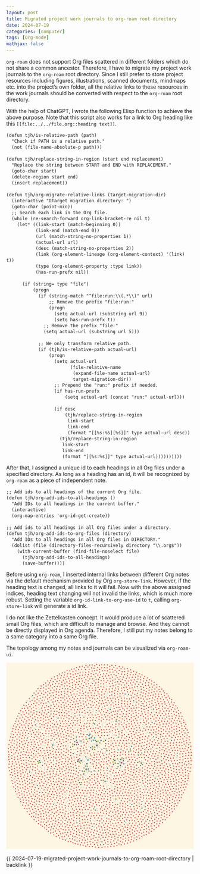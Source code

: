 ```yaml
---
layout: post
title: Migrated project work journals to org-roam root directory
date: 2024-07-19
categories: [computer]
tags: [Org-mode]
mathjax: false
---
```


`org-roam` does not support Org files scattered in different folders which do not share a common ancestor. Therefore, I have to migrate my project work journals to the `org-roam` root directory. Since I still prefer to store project resources including figures, illustrations, scanned documents, mindmaps etc. into the project&rsquo;s own folder, all the relative links to these resources in the work journals should be converted with respect to the `org-roam` root directory.

With the help of ChatGPT, I wrote the following Elisp function to achieve the above purpose. Note that this script also works for a link to Org heading like this `[[file:../../file.org::heading text]]`.

```elisp
(defun tjh/is-relative-path (path)
  "Check if PATH is a relative path."
  (not (file-name-absolute-p path)))

(defun tjh/replace-string-in-region (start end replacement)
  "Replace the string between START and END with REPLACEMENT."
  (goto-char start)
  (delete-region start end)
  (insert replacement))

(defun tjh/org-migrate-relative-links (target-migration-dir)
  (interactive "DTarget migration directory: ")
  (goto-char (point-min))
  ;; Search each link in the Org file.
  (while (re-search-forward org-link-bracket-re nil t)
    (let* ((link-start (match-beginning 0))
           (link-end (match-end 0))
           (url (match-string-no-properties 1))
           (actual-url url)
           (desc (match-string-no-properties 2))
           (link (org-element-lineage (org-element-context) '(link) t))
           (type (org-element-property :type link))
           (has-run-prefx nil))

      (if (string= type "file")
          (progn
            (if (string-match "^file:run:\\(.*\\)" url)
                ;; Remove the prefix "file:run:"
                (progn
                  (setq actual-url (substring url 9))
                  (setq has-run-prefx t))
              ;; Remove the prefix "file:"
              (setq actual-url (substring url 5)))

            ;; We only transform relative path.
            (if (tjh/is-relative-path actual-url)
                (progn
                  (setq actual-url
                        (file-relative-name
                         (expand-file-name actual-url)
                         target-migration-dir))
                  ;; Prepend the "run:" prefix if needed.
                  (if has-run-prefx
                      (setq actual-url (concat "run:" actual-url)))

                  (if desc
                      (tjh/replace-string-in-region
                       link-start
                       link-end
                       (format "[[%s:%s][%s]]" type actual-url desc))
                    (tjh/replace-string-in-region
                     link-start
                     link-end
                     (format "[[%s:%s]]" type actual-url))))))))))
```

After that, I assigned a unique id to each headings in all Org files under a specified directory. As long as a heading has an id, it will be recognized by `org-roam` as a piece of independent note.

```elisp
;; Add ids to all headings of the current Org file.
(defun tjh/org-add-ids-to-all-headings ()
  "Add IDs to all headings in the current buffer."
  (interactive)
  (org-map-entries 'org-id-get-create))

;; Add ids to all headings in all Org files under a directory.
(defun tjh/org-add-ids-to-org-files (directory)
  "Add IDs to all headings in all Org files in DIRECTORY."
  (dolist (file (directory-files-recursively directory "\\.org$"))
    (with-current-buffer (find-file-noselect file)
      (tjh/org-add-ids-to-all-headings)
      (save-buffer))))
```

Before using `org-roam`, I inserted internal links between different Org notes via the default mechanism provided by Org `org-store-link`. However, if the heading text is changed, all links to it will fail. Now with the above assigned indices, heading text changing will not invalid the links, which is much more robust. Setting the variable `org-id-link-to-org-use-id` to `t`, calling `org-store-link` will generate a id link.

I do not like the Zettelkasten concept. It would produce a lot of scattered small Org files, which are difficult to manage and browse. And they cannot be directly displayed in Org agenda. Therefore, I still put my notes belong to a same category into a same Org file.

The topology among my notes and journals can be visualized via `org-roam-ui`.

![img](/figures/2024-07-19-org-roam-all-note-links.png)

{{ 2024-07-19-migrated-project-work-journals-to-org-roam-root-directory | backlink }}
